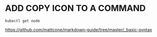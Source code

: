 # ADD COPY ICON TO A COMMAND
```
kubectl get node 
```

https://github.com/mattcone/markdown-guide/tree/master/_basic-syntax
